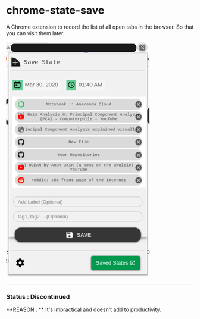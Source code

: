 # chrome-state-save
A Chrome extension to record the list of all open tabs in the browser. So that you can visit them later.


<img src="https://github.com/arihans/chrome-state-save/blob/master/screenshot.png">

---

### Status : Discontinued

**REASON : ** It's impractical and doesn't add to productivity.  
